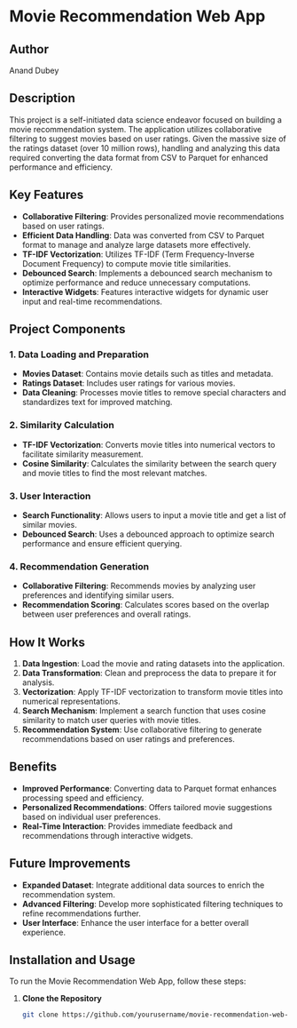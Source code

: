 # Movie Recommendation Web App

## Author
Anand Dubey

## Description
This project is a self-initiated data science endeavor focused on building a movie recommendation system. The application utilizes collaborative filtering to suggest movies based on user ratings. Given the massive size of the ratings dataset (over 10 million rows), handling and analyzing this data required converting the data format from CSV to Parquet for enhanced performance and efficiency.

## Key Features
- **Collaborative Filtering**: Provides personalized movie recommendations based on user ratings.
- **Efficient Data Handling**: Data was converted from CSV to Parquet format to manage and analyze large datasets more effectively.
- **TF-IDF Vectorization**: Utilizes TF-IDF (Term Frequency-Inverse Document Frequency) to compute movie title similarities.
- **Debounced Search**: Implements a debounced search mechanism to optimize performance and reduce unnecessary computations.
- **Interactive Widgets**: Features interactive widgets for dynamic user input and real-time recommendations.

## Project Components

### 1. Data Loading and Preparation
- **Movies Dataset**: Contains movie details such as titles and metadata.
- **Ratings Dataset**: Includes user ratings for various movies.
- **Data Cleaning**: Processes movie titles to remove special characters and standardizes text for improved matching.

### 2. Similarity Calculation
- **TF-IDF Vectorization**: Converts movie titles into numerical vectors to facilitate similarity measurement.
- **Cosine Similarity**: Calculates the similarity between the search query and movie titles to find the most relevant matches.

### 3. User Interaction
- **Search Functionality**: Allows users to input a movie title and get a list of similar movies.
- **Debounced Search**: Uses a debounced approach to optimize search performance and ensure efficient querying.

### 4. Recommendation Generation
- **Collaborative Filtering**: Recommends movies by analyzing user preferences and identifying similar users.
- **Recommendation Scoring**: Calculates scores based on the overlap between user preferences and overall ratings.

## How It Works
1. **Data Ingestion**: Load the movie and rating datasets into the application.
2. **Data Transformation**: Clean and preprocess the data to prepare it for analysis.
3. **Vectorization**: Apply TF-IDF vectorization to transform movie titles into numerical representations.
4. **Search Mechanism**: Implement a search function that uses cosine similarity to match user queries with movie titles.
5. **Recommendation System**: Use collaborative filtering to generate recommendations based on user ratings and preferences.

## Benefits
- **Improved Performance**: Converting data to Parquet format enhances processing speed and efficiency.
- **Personalized Recommendations**: Offers tailored movie suggestions based on individual user preferences.
- **Real-Time Interaction**: Provides immediate feedback and recommendations through interactive widgets.

## Future Improvements
- **Expanded Dataset**: Integrate additional data sources to enrich the recommendation system.
- **Advanced Filtering**: Develop more sophisticated filtering techniques to refine recommendations further.
- **User Interface**: Enhance the user interface for a better overall experience.

## Installation and Usage
To run the Movie Recommendation Web App, follow these steps:

1. **Clone the Repository**
   ```bash
   git clone https://github.com/yourusername/movie-recommendation-web-app.git
